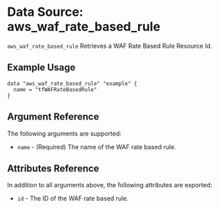 
# Data Source: aws_waf_rate_based_rule

`aws_waf_rate_based_rule` Retrieves a WAF Rate Based Rule Resource Id.

## Example Usage

```hcl
data "aws_waf_rate_based_rule" "example" {
  name = "tfWAFRateBasedRule"
}

```

## Argument Reference

The following arguments are supported:

* `name` - (Required) The name of the WAF rate based rule.

## Attributes Reference
In addition to all arguments above, the following attributes are exported:

* `id` - The ID of the WAF rate based rule.
